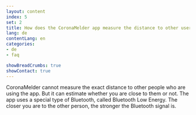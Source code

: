 ```yaml
---
layout: content
index: 5
set: 2
title: How does the CoronaMelder app measure the distance to other users of the app?
lang: de
contentLang: en
categories:
- de
- faq

showBreadCrumbs: true
showContact: true
---
```


CoronaMelder cannot measure the exact distance to other people who are using the app. But it can estimate whether you are close to them or not.
The app uses a special type of Bluetooth, called Bluetooth Low Energy. The closer you are to the other person, the stronger the Bluetooth signal is.

